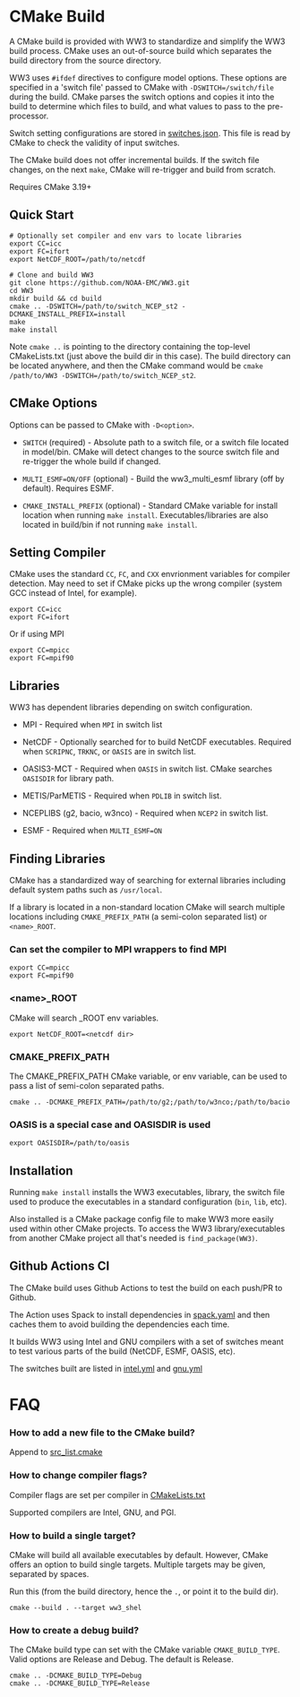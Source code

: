# CMake Build

A CMake build is provided with WW3 to standardize and simplify the WW3 build process. CMake uses an out-of-source build which separates the build directory from the source directory.

WW3 uses `#ifdef` directives to configure model options. These options are specified in a 'switch file' passed to CMake with `-DSWITCH=/switch/file` during the build. CMake parses the switch options and copies it into the build to determine which files to build, and what values to pass to the pre-processor.

Switch setting configurations are stored in [switches.json](./bin/switches.json). This file is read by CMake to check the validity of input switches.

The CMake build does not offer incremental builds. If the switch file changes, on the next `make`, CMake will re-trigger and build from scratch.

Requires CMake 3.19+

## Quick Start

```
# Optionally set compiler and env vars to locate libraries
export CC=icc
export FC=ifort
export NetCDF_ROOT=/path/to/netcdf

# Clone and build WW3
git clone https://github.com/NOAA-EMC/WW3.git
cd WW3
mkdir build && cd build
cmake .. -DSWITCH=/path/to/switch_NCEP_st2 -DCMAKE_INSTALL_PREFIX=install
make
make install
```

Note `cmake ..` is pointing to the directory containing the top-level CMakeLists.txt (just above the build dir in this case). The build directory can be located anywhere, and then the CMake command would be `cmake /path/to/WW3 -DSWITCH=/path/to/switch_NCEP_st2`.


## CMake Options

Options can be passed to CMake with `-D<option>`.

* `SWITCH` (required) - Absolute path to a switch file, or a switch file located in model/bin. CMake will detect changes to the source switch file and re-trigger the whole build if changed.

* `MULTI_ESMF=ON/OFF` (optional) - Build the ww3_multi_esmf library (off by default). Requires ESMF.

* `CMAKE_INSTALL_PREFIX` (optional) - Standard CMake variable for install location when running `make install`. Executables/libraries are also located in build/bin if not running `make install`.

## Setting Compiler

CMake uses the standard `CC`, `FC`, and `CXX` envrionment variables for compiler detection. May need to set if CMake picks up the wrong compiler (system GCC instead of Intel, for example).

```
export CC=icc
export FC=ifort
```

Or if using MPI

```
export CC=mpicc
export FC=mpif90
```

## Libraries

WW3 has dependent libraries depending on switch configuration.

* MPI - Required when `MPI` in switch list

* NetCDF - Optionally searched for to build NetCDF executables. Required when `SCRIPNC`, `TRKNC`, or `OASIS` are in switch list.

* OASIS3-MCT - Required when `OASIS` in switch list. CMake searches `OASISDIR` for library path.

* METIS/ParMETIS - Required when `PDLIB` in switch list.

* NCEPLIBS (g2, bacio, w3nco) - Required when `NCEP2` in switch list.

* ESMF - Required when `MULTI_ESMF=ON`

## Finding Libraries

CMake has a standardized way of searching for external libraries including default system paths such as `/usr/local`. 

If a library is located in a non-standard location CMake will search
multiple locations including `CMAKE_PREFIX_PATH` (a semi-colon
separated list) or `<name>_ROOT`. 

### Can set the compiler to MPI wrappers to find MPI
```
export CC=mpicc
export FC=mpif90
```

### \<name\>_ROOT

CMake will search _ROOT env variables.

```
export NetCDF_ROOT=<netcdf dir>
```

### CMAKE_PREFIX_PATH

The CMAKE_PREFIX_PATH CMake variable, or env variable, can be used to pass a list of semi-colon separated paths.
```
cmake .. -DCMAKE_PREFIX_PATH=/path/to/g2;/path/to/w3nco;/path/to/bacio
```

### OASIS is a special case and OASISDIR is used
```
export OASISDIR=/path/to/oasis
```

## Installation

Running `make install` installs the WW3 executables, library, the switch file used to produce the executables in a standard configuration (`bin`, `lib`, etc). 

Also installed is a CMake package config file to make WW3 more easily used within other CMake projects. To access the WW3 library/executables from another CMake project all that's needed is `find_package(WW3)`.
  
## Github Actions CI

  The CMake build uses Github Actions to test the build on each push/PR to Github.
  
  The Action uses Spack to install dependencies in [spack.yaml](./ci/spack.yaml) and then caches them to avoid building the dependencies each time.
  
  It builds WW3 using Intel and GNU compilers with a set of switches meant to test various parts of the build (NetCDF, ESMF, OASIS, etc).
  
  The switches built are listed in [intel.yml](https://github.com/kgerheiser/WW3/blob/9aad5635a3dac194c59833df2c3ea7ff3f4173df/.github/workflows/intel.yml#L88) and [gnu.yml](https://github.com/kgerheiser/WW3/blob/9aad5635a3dac194c59833df2c3ea7ff3f4173df/.github/workflows/gnu.yml#L68)

# FAQ

### How to add a new file to the CMake build?

Append to [src_list.cmake](./src/cmake/src_list.cmake)

### How to change compiler flags?

Compiler flags are set per compiler in [CMakeLists.txt](./src/CMakeLists.txt)

Supported compilers are Intel, GNU, and PGI.

### How to build a single target?

CMake will build all available executables by default. However, CMake
offers an option to build single targets. Multiple targets may be given, separated by spaces.

Run this (from the build directory, hence the `.`, or point it to the
build dir).

`cmake --build . --target ww3_shel`

### How to create a debug build?

The CMake build type can set with the CMake variable `CMAKE_BUILD_TYPE`. Valid options are Release and Debug. The default is Release.

```
cmake .. -DCMAKE_BUILD_TYPE=Debug
cmake .. -DCMAKE_BUILD_TYPE=Release
```


